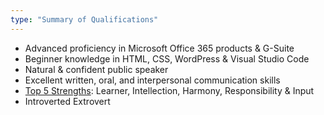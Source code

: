 ```yaml
---
type: "Summary of Qualifications"
---
```


* Advanced proficiency in Microsoft Office 365 products & G-Suite
* Beginner knowledge in HTML, CSS, WordPress & Visual Studio Code
* Natural & confident public speaker
* Excellent written, oral, and interpersonal communication skills
* <a href="https://www.gallup.com/cliftonstrengths/en/252137/home.aspx">Top 5 Strengths</a>: Learner, Intellection, Harmony, Responsibility & Input 
* Introverted Extrovert